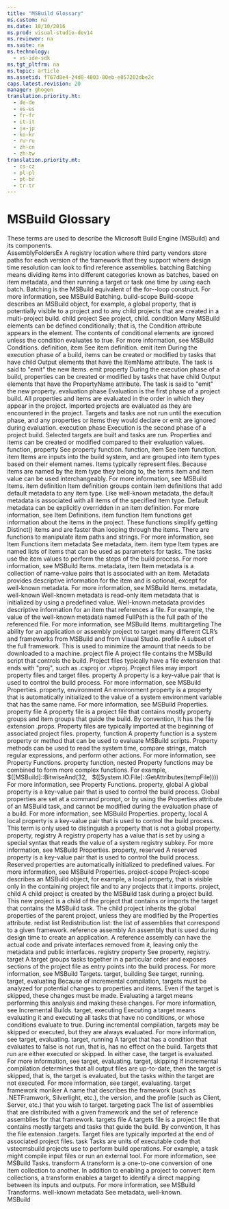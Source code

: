 ```yaml
---
title: "MSBuild Glossary"
ms.custom: na
ms.date: 10/10/2016
ms.prod: visual-studio-dev14
ms.reviewer: na
ms.suite: na
ms.technology: 
  - vs-ide-sdk
ms.tgt_pltfrm: na
ms.topic: article
ms.assetid: f767d8e4-24d8-4803-80eb-e857202dbe2c
caps.latest.revision: 20
manager: ghogen
translation.priority.ht: 
  - de-de
  - es-es
  - fr-fr
  - it-it
  - ja-jp
  - ko-kr
  - ru-ru
  - zh-cn
  - zh-tw
translation.priority.mt: 
  - cs-cz
  - pl-pl
  - pt-br
  - tr-tr
---
```

# MSBuild Glossary
<?xml version="1.0" encoding="utf-8"?>
<developerConceptualDocument xmlns="http://ddue.schemas.microsoft.com/authoring/2003/5" xmlns:xlink="http://www.w3.org/1999/xlink" xmlns:xsi="http://www.w3.org/2001/XMLSchema-instance" xsi:schemaLocation="http://ddue.schemas.microsoft.com/authoring/2003/5 http://clixdevr3.blob.core.windows.net/ddueschema/developer.xsd">
  <introduction>
    <para>These terms are used to describe the Microsoft Build Engine (MSBuild) and its components.</para>
  </introduction>
  <section>
    <title>Glossary</title>
    <content>
      <definitionTable>
        <definedTerm>AssemblyFoldersEx</definedTerm>
        <definition>
          <para>A registry location where third party vendors store paths for each version of the framework that they support where design time resolution can look to find reference assemblies.</para>
        </definition>
        <definedTerm>batching</definedTerm>
        <definition>
          <para>Batching means dividing items into different categories known as <newTerm>batches</newTerm>, based on item metadata, and then running a target or task one time by using each batch. Batching is the MSBuild equivalent of the for--loop construct. For more information, see <link xlink:href="d35c085b-27b8-49d7-b6f8-8f2f3a0eec38">MSBuild Batching</link>.</para>
        </definition>
        <definedTerm>build-scope</definedTerm>
        <definition>
          <para>Build-scope describes an MSBuild object, for example, a global property, that is potentially visible to a project and to any child projects that are created in a multi-project build.</para>
        </definition>
        <definedTerm>child project</definedTerm>
        <definition>
          <para>See <newTerm>project, child</newTerm>.</para>
        </definition>
        <definedTerm>condition</definedTerm>
        <definition>
          <para>Many MSBuild elements can be defined conditionally; that is, the <unmanagedCodeEntityReference>Condition</unmanagedCodeEntityReference> attribute appears in the element. The contents of conditional elements are ignored unless the condition evaluates to <languageKeyword>true</languageKeyword>. For more information, see <link xlink:href="9d7aa308-b667-48ed-b4c9-a61e49eb0a85">MSBuild Conditions</link>.</para>
        </definition>
        <definedTerm>definition, item</definedTerm>
        <definition>
          <para>See <newTerm>item definition</newTerm>.</para>
        </definition>
        <definedTerm>emit item</definedTerm>
        <definition>
          <para>During the execution phase of a build, items can be created or modified by tasks that have child <unmanagedCodeEntityReference>Output</unmanagedCodeEntityReference> elements that have the <unmanagedCodeEntityReference>ItemName</unmanagedCodeEntityReference> attribute. The task is said to "emit" the new items.</para>
        </definition>
        <definedTerm>emit property</definedTerm>
        <definition>
          <para>During the execution phase of a build, properties can be created or modified by tasks that have child <unmanagedCodeEntityReference>Output</unmanagedCodeEntityReference> elements that have the <unmanagedCodeEntityReference>PropertyName</unmanagedCodeEntityReference> attribute. The task is said to "emit" the new property.</para>
        </definition>
        <definedTerm>evaluation phase</definedTerm>
        <definition>
          <para>Evaluation is the first phase of a project build. All properties and items are evaluated in the order in which they appear in the project. Imported projects are evaluated as they are encountered in the project. Targets and tasks are not run until the execution phase, and any properties or items they would declare or emit are ignored during evaluation.</para>
        </definition>
        <definedTerm>execution phase</definedTerm>
        <definition>
          <para>Execution is the second phase of a project build. Selected targets are built and tasks are run. Properties and items can be created or modified compared to their evaluation values.</para>
        </definition>
        <definedTerm>function, property</definedTerm>
        <definition>
          <para>See <newTerm>property function</newTerm>.</para>
        </definition>
        <definedTerm>function, item</definedTerm>
        <definition>
          <para>See item function.</para>
        </definition>
        <definedTerm>item</definedTerm>
        <definition>
          <para>Items are inputs into the build system, and are grouped into item types based on their element names. Items typically represent files. Because items are named by the item type they belong to, the terms <newTerm>item</newTerm> and <newTerm>item value</newTerm> can be used interchangeably. For more information, see <link xlink:href="d762eff4-c92a-4b5f-a944-1ca30aa22319">MSBuild Items</link>.</para>
        </definition>
        <definedTerm>item definition</definedTerm>
        <definition>
          <para>Item definition groups contain item definitions that add default metadata to any item type. Like well-known metadata, the default metadata is associated with all items of the specified item type. Default metadata can be explicitly overridden in an item definition. For more information, see <link xlink:href="8e3dc223-f9e5-4974-aa0e-5dc7967419cb">Item Definitions</link>.</para>
        </definition>
        <definedTerm>item function</definedTerm>
        <definition>
          <para>Item functions get information about the items in the project. These functions simplify getting Distinct() items and are faster than looping through the items. There are functions to manipulate item paths and strings. For more information, see <link xlink:href="5e6df3cc-2db8-4cbd-8fdd-3ffd03ac0876">Item Functions</link></para>
        </definition>
        <definedTerm>item metadata</definedTerm>
        <definition>
          <para>See <newTerm>metadata, item</newTerm>.</para>
        </definition>
        <definedTerm>item type</definedTerm>
        <definition>
          <para>Item types are named lists of items that can be used as parameters for tasks. The tasks use the item values to perform the steps of the build process. For more information, see <link xlink:href="d762eff4-c92a-4b5f-a944-1ca30aa22319">MSBuild Items</link>.</para>
        </definition>
        <definedTerm>metadata, item</definedTerm>
        <definition>
          <para>Item metadata is a collection of name-value pairs that is associated with an item. Metadata provides descriptive information for the item and is optional, except for well-known metadata. For more information, see <link xlink:href="d762eff4-c92a-4b5f-a944-1ca30aa22319">MSBuild Items</link>.</para>
        </definition>
        <definedTerm>metadata, well-known</definedTerm>
        <definition>
          <para>Well-known metadata is read-only item metadata that is initialized by using a predefined value. Well-known metadata provides descriptive information for an item that references a file. For example, the value of the well-known metadata named <codeInline>FullPath</codeInline> is the full path of the referenced file. For more information, see <link xlink:href="d762eff4-c92a-4b5f-a944-1ca30aa22319">MSBuild Items</link>.</para>
        </definition>
        <definedTerm>multitargeting</definedTerm>
        <definition>
          <para>The ability for an application or assembly project to target many different CLR’s and frameworks from MSBuild and from Visual Studio.</para>
        </definition>
        <definedTerm>profile</definedTerm>
        <definition>
          <para>A subset of the full framework. This is used to minimize the amount that needs to be downloaded to a machine.</para>
        </definition>
        <definedTerm>project file</definedTerm>
        <definition>
          <para>A project file contains the MSBuild script that controls the build. Project files typically have a file extension that ends with "proj", such as .csproj or .vbproj. Project files may import property files and target files.</para>
        </definition>
        <definedTerm>property</definedTerm>
        <definition>
          <para>A property is a key-value pair that is used to control the build process. For more information, see <link xlink:href="962912ac-8931-49bf-a88c-0200b6e37362">MSBuild Properties</link>.</para>
        </definition>
        <definedTerm>property, environment</definedTerm>
        <definition>
          <para>An environment property is a property that is automatically initialized to the value of a system environment variable that has the same name. For more information, see <link xlink:href="962912ac-8931-49bf-a88c-0200b6e37362">MSBuild Properties</link>.</para>
        </definition>
        <definedTerm>property file</definedTerm>
        <definition>
          <para>A property file is a project file that contains mostly property groups and item groups that guide the build. By convention, It has the file extension .props. Property files are typically imported at the beginning of associated project files.</para>
        </definition>
        <definedTerm>property, function</definedTerm>
        <definition>
          <para>A property function is a system property or method that can be used to evaluate MSBuild scripts. Property methods can be used to read the system time, compare strings, match regular expressions, and perform other actions. For more information, see <link xlink:href="2253956e-3ae0-4bdc-9d3a-4881dfae4ddb">Property Functions</link>.</para>
        </definition>
        <definedTerm>property function, nested</definedTerm>
        <definition>
          <para>Property functions may be combined to form more complex functions. For example, </para>
          <para>
            <codeInline>$([MSBuild]::BitwiseAnd(32,   $([System.IO.File]::GetAttributes(tempFile))))</codeInline>
          </para>
          <para>For more information, see <link xlink:href="2253956e-3ae0-4bdc-9d3a-4881dfae4ddb">Property Functions</link>.</para>
        </definition>
        <definedTerm>property, global</definedTerm>
        <definition>
          <para>A global property is a key-value pair that is used to control the build process. Global properties are set at a command prompt, or by using the <languageKeyword>Properties</languageKeyword> attribute of an <legacyLink xlink:href="76577f6c-7669-44ad-a840-363e37a04d34">MSBuild task</legacyLink>, and cannot be modified during the evaluation phase of a build. For more information, see <link xlink:href="962912ac-8931-49bf-a88c-0200b6e37362">MSBuild Properties</link>.</para>
        </definition>
        <definedTerm>property, local</definedTerm>
        <definition>
          <para>A local property is a key-value pair that is used to control the build process. This term is only used to distinguish a property that is not a global property.</para>
        </definition>
        <definedTerm>property, registry</definedTerm>
        <definition>
          <para>A registry property has a value that is set by using a special syntax that reads the value of a system registry subkey. For more information, see <link xlink:href="962912ac-8931-49bf-a88c-0200b6e37362">MSBuild Properties</link>.</para>
        </definition>
        <definedTerm>property, reserved</definedTerm>
        <definition>
          <para>A reserved property is a key-value pair that is used to control the build process. Reserved properties are automatically initialized to predefined values. For more information, see <link xlink:href="962912ac-8931-49bf-a88c-0200b6e37362">MSBuild Properties</link>.</para>
        </definition>
        <definedTerm>project-scope</definedTerm>
        <definition>
          <para>Project-scope describes an MSBuild object, for example, a local property, that is visible only in the containing project file and to any projects that it imports.</para>
        </definition>
        <definedTerm>project, child</definedTerm>
        <definition>
          <para>A child project is created by the MSBuild task during a project build. This new project is a child of the project that contains or imports the target that contains the MSBuild task. The child project inherits the global properties of the parent project, unless they are modified by the <unmanagedCodeEntityReference>Properties</unmanagedCodeEntityReference> attribute.</para>
        </definition>
        <definedTerm>redist list</definedTerm>
        <definition>
          <para>Redistribution list: the list of assemblies that correspond to a given framework.</para>
        </definition>
        <definedTerm>reference assembly</definedTerm>
        <definition>
          <para>An assembly that is used during design time to create an application. A reference assembly can have the actual code and private interfaces removed from it, leaving only the metadata and public interfaces.</para>
        </definition>
        <definedTerm>registry property</definedTerm>
        <definition>
          <para>See <newTerm>property, registry</newTerm>.</para>
        </definition>
        <definedTerm>target</definedTerm>
        <definition>
          <para>A target groups tasks together in a particular order and exposes sections of the project file as entry points into the build process. For more information, see <link xlink:href="8060b4d2-e4a9-48cf-a437-852649ceb417">MSBuild Targets</link>.</para>
        </definition>
        <definedTerm>target, building</definedTerm>
        <definition>
          <para>See target, running.</para>
        </definition>
        <definedTerm>target, evaluating</definedTerm>
        <definition>
          <para>Because of incremental compilation, targets must be analyzed for potential changes to properties and items. Even if the target is skipped, these changes must be made. Evaluating a target means performing this analysis and making these changes. For more information, see <link xlink:href="325e28c7-4838-4e3f-b672-4586adc7500c">Incremental Builds</link>.</para>
        </definition>
        <definedTerm>target, executing</definedTerm>
        <definition>
          <para>Executing a target means evaluating it and executing all tasks that have no conditions, or whose conditions evaluate to true. During incremental compilation, targets may be skipped or executed, but they are always evaluated. For more information, see target, evaluating. </para>
        </definition>
        <definedTerm>target, running</definedTerm>
        <definition>
          <para>A target that has a condition that evaluates to false is not run, that is, has no effect on the build. Targets that run are either executed or skipped. In either case, the target is evaluated. For more information, see target, evaluating.</para>
        </definition>
        <definedTerm>target, skipping</definedTerm>
        <definition>
          <para>If incremental compilation determines that all output files are up-to-date, then the target is skipped, that is, the target is evaluated, but the tasks within the target are not executed. For more information, see target, evaluating. </para>
        </definition>
        <definedTerm>target framework moniker</definedTerm>
        <definition>
          <para>A name that describes the framework (such as .NETFramwork, Silverlight, etc.), the version, and the profile (such as Client, Server, etc.) that you wish to target. </para>
        </definition>
        <definedTerm>targeting pack</definedTerm>
        <definition>
          <para>The list of assemblies that are distributed with a given framework and the set of reference assemblies for that framework.</para>
        </definition>
        <definedTerm>targets file</definedTerm>
        <definition>
          <para>A targets file is a project file that contains mostly targets and tasks that guide the build. By convention, It has the file extension .targets. Target files are typically imported at the end of associated project files.</para>
        </definition>
        <definedTerm>task</definedTerm>
        <definition>
          <para>Tasks are units of executable code that <token>vstecmsbuild</token> projects use to perform build operations. For example, a task might compile input files or run an external tool. For more information, see <link xlink:href="5d3cc4a7-e5db-4f73-b707-8b6882fddcf8">MSBuild Tasks</link>.</para>
        </definition>
        <definedTerm>transform</definedTerm>
        <definition>
          <para>A transform is a one-to-one conversion of one item collection to another. In addition to enabling a project to convert item collections, a transform enables a target to identify a direct mapping between its inputs and outputs. For more information, see <link xlink:href="d0bcfc3c-14fa-455e-805c-63ccffa4a3bf">MSBuild Transforms</link>.</para>
        </definition>
        <definedTerm>well-known metadata</definedTerm>
        <definition>
          <para>See <newTerm>metadata, well-known</newTerm>.</para>
        </definition>
      </definitionTable>
    </content>
  </section>
  <relatedTopics>
<link xlink:href="e39f13f7-1e1d-4435-95ca-0c222bca071c">MSBuild</link>
</relatedTopics>
</developerConceptualDocument>